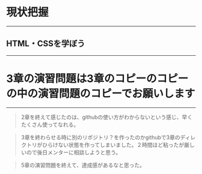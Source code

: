 # 現状把握
---

## HTML・CSSを学ぼう

---
# 3章の演習問題は3章のコピーのコピーの中の演習問題のコピーでお願いします
---
>2章を終えて感じたのは、githubの使い方がわからないという感じ、早くたくさん使ってなれる。

>3章を終わらせる時に別のリポジトリ？を作ったのかgithubで3章のディレクトリがひらけない状態を作ってしまいました。２時間ほど粘ったが厳しいので後日メンターに相談しようと思う。

>5章の演習問題を終えて、達成感があるなと思った。